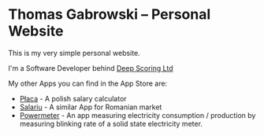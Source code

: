# Thomas Gabrowski – Personal Website
This is my very simple personal website.

I'm a Software Developer behind [Deep Scoring Ltd](https://deepscoring.com)

My other Apps you can find in the App Store are:
* [Płaca](http://thomas.gabrowski.eu/placa/) - A polish salary calculator
* [Salariu](http://thomas.gabrowski.eu/salariu/) - A similar App for Romanian market
* [Powermeter](http://thomas.gabrowski.eu/powermeter/) - An app measuring electricity consumption / production by measuring blinking rate of a solid state electricity meter.

